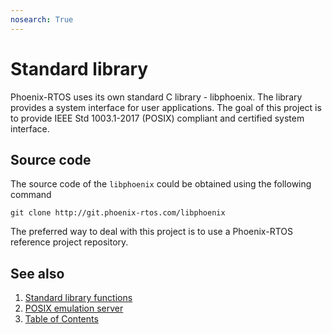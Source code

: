 ```yaml
---
nosearch: True
---
```


# Standard library

Phoenix-RTOS uses its own standard C library - libphoenix. The library provides a system interface for user
applications. The goal of this project is to provide IEEE Std 1003.1-2017 (POSIX) compliant and certified system
interface.

## Source code

The source code of the `libphoenix` could be obtained using the following command

```text
git clone http://git.phoenix-rtos.com/libphoenix
```

The preferred way to deal with this project is to use a Phoenix-RTOS reference project repository.

## See also

1. [Standard library functions](functions/README.md)
2. [POSIX emulation server](posix.md)
3. [Table of Contents](../README.md)
